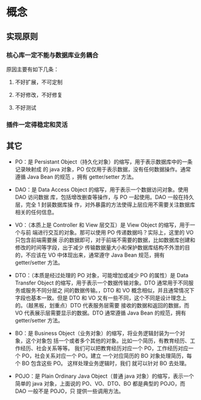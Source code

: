 # 概念


## 实现原则

### 核心库一定不能与数据库业务耦合

原因主要有如下几条：

1. 不好扩展，不可定制

2. 不好修改，不好修复

3. 不好测试

### 插件一定得稳定和灵活

## 其它

- PO：是 Persistant Object（持久化对象）的缩写，用于表示数据库中的一条记录映射成
  的 java 对象，PO 仅仅用于表示数据，没有任何数据操作。通常遵循 Java Bean 的规范
  ，拥有 getter/setter 方法。

- DAO：是 Data Access Object 的缩写，用于表示一个数据访问对象。使用 DAO 访问数据
  库，包括增改删查等操作，与 PO 一起使用。DAO 一般在持久层，完全 1 封装数据库操
  作，对外暴露的方法使得上层应用不需要关注数据库相关的任何信息。

- VO：（本质上是 Controller 和 View 层交互）是 View Object 的缩写，用于一个与前
  端进行交互的对象。那可以使用 PO 传递数据吗？实际上，这里的 VO 只包含前端需要展
  示的数据即可，对于前端不需要的数据，比如数据库创建和修改的时间等字段，出于减少
  传输数据量大小和保护数据库结构不外泄的目的，不应该在 VO 中体现出来，通常遵守
  Java Bean 规范，拥有 getter/setter 方法。

- DTO：（本质是经过处理的 PO 对象，可能增加或减少 PO 的属性）是 Data Transfer
  Object 的缩写，用于表示一个数据传输对象。DTO 通常用于不同服务或服务不同分层之
  间的数据传输。，DTO 和 VO 概念相似，并且通常情况下字段也基本一致。但是 DTO 和
  VO 又有一些不同，这个不同是设计理念上的。（敲黑板，划重点）DTO 代表服务层需要
  接收的数据和返回的数据，而 VO 代表展示层需要显示的数据。DTO 通常遵循 Java Bean
  的规范，拥有 getter/setter 方法。

- BO：是 Business Object（业务对象）的缩写，将业务逻辑封装为一个对象，这个对象包
  括一个或者多个其他的对象。比如一个简历，有教育经历、工作经历、社会关系等等。
  我们可以把教育经历对应一个 PO，工作经历对应一个 PO，社会关系对应一个 PO。建立
  一个对应简历的 BO 对象处理简历，每个 BO 包含这些 PO。 这样处理业务逻辑时，我们
  就可以针对 BO 去处理。

- POJO：是 Plain Ordinary Java Object（普通 java 对象）的缩写，表示一个简单的
  java 对象，上面说的 PO、VO、DTO、BO 都是典型的 POJO，而 DAO 一般不是 POJO，只
  提供一些调用方法。